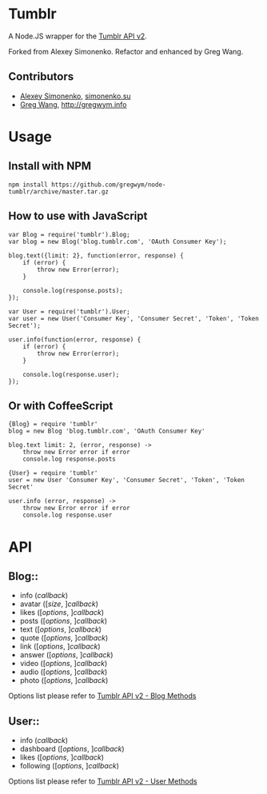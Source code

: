 # Tumblr

A Node.JS wrapper for the [Tumblr API v2](http://www.tumblr.com/docs/en/api/v2).

Forked from Alexey Simonenko. Refactor and enhanced by Greg Wang.

## Contributors

* [Alexey Simonenko](mailto:alexey@simonenko.su), [simonenko.su](http://simonenko.su)
* [Greg Wang](https://github.com/gregwym), <http://gregwym.info>

# Usage

## Install with NPM

	npm install https://github.com/gregwym/node-tumblr/archive/master.tar.gz


## How to use with JavaScript

```
var Blog = require('tumblr').Blog;
var blog = new Blog('blog.tumblr.com', 'OAuth Consumer Key');

blog.text({limit: 2}, function(error, response) {
	if (error) {
		throw new Error(error);
	}

	console.log(response.posts);
});

var User = require('tumblr').User;
var user = new User('Consumer Key', 'Consumer Secret', 'Token', 'Token Secret');

user.info(function(error, response) {
	if (error) {
		throw new Error(error);
	}
	
	console.log(response.user);
});
```

## Or with CoffeeScript

```
{Blog} = require 'tumblr'
blog = new Blog 'blog.tumblr.com', 'OAuth Consumer Key'

blog.text limit: 2, (error, response) ->
	throw new Error error if error
	console.log response.posts

{User} = require 'tumblr'
user = new User 'Consumer Key', 'Consumer Secret', 'Token', 'Token Secret'

user.info (error, response) ->
	throw new Error error if error
	console.log response.user
```

# API

## Blog::

* info (*callback*)
* avatar ([*size*, ]*callback*)
* likes ([*options*, ]*callback*)
* posts ([*options*, ]*callback*)
* text ([*options*, ]*callback*)
* quote ([*options*, ]*callback*)
* link ([*options*, ]*callback*)
* answer ([*options*, ]*callback*)
* video ([*options*, ]*callback*)
* audio ([*options*, ]*callback*)
* photo ([*options*, ]*callback*)

Options list please refer to [Tumblr API v2 - Blog Methods](http://www.tumblr.com/docs/en/api/v2#blog_methods)

## User::

* info (*callback*)
* dashboard ([*options*, ]*callback*)
* likes ([*options*, ]*callback*)
* following ([*options*, ]*callback*)

Options list please refer to [Tumblr API v2 - User Methods](http://www.tumblr.com/docs/en/api/v2#user-methods)
